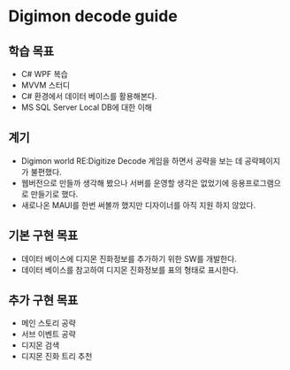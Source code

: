 # Digimon decode guide
## 학습 목표
* C# WPF 복습
* MVVM 스터디
* C# 환경에서 데이터 베이스를 활용해본다.
* MS SQL Server Local DB에 대한 이해

## 계기
* Digimon world RE:Digitize Decode 게임을 하면서 공략을 보는 데 공략페이지가 불편했다.
* 웹버전으로 만들까 생각해 봤으나 서버를 운영할 생각은 없었기에 응용프로그램으로 만들기로 했다.
* 새로나온 MAUI를 한번 써볼까 했지만 디자이너를 아직 지원 하지 않았다.


## 기본 구현 목표
* 데이터 베이스에 디지몬 진화정보를 추가하기 위한 SW를 개발한다.
* 데이터 베이스를 참고하여 디지몬 진화정보를 표의 형태로 표시한다.


## 추가 구현 목표
* 메인 스토리 공략 
* 서브 이벤트 공략 
* 디지몬 검색
* 디지몬 진화 트리 추천
